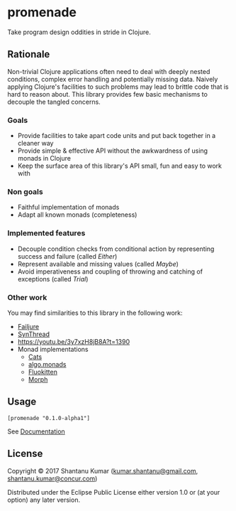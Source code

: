# promenade

Take program design oddities in stride in Clojure.

## Rationale

Non-trivial Clojure applications often need to deal with deeply nested conditions, complex error handling and
potentially missing data. Naively applying Clojure's facilities to such problems may lead to brittle code that
is hard to reason about. This library provides few basic mechanisms to decouple the tangled concerns.

### Goals

- Provide facilities to take apart code units and put back together in a cleaner way
- Provide simple & effective API without the awkwardness of using monads in Clojure
- Keep the surface area of this library's API small, fun and easy to work with

### Non goals

- Faithful implementation of monads
- Adapt all known monads (completeness)

### Implemented features

- Decouple condition checks from conditional action by representing success and failure (called _Either_)
- Represent available and missing values (called _Maybe_)
- Avoid imperativeness and coupling of throwing and catching of exceptions (called _Trial_)

### Other work

You may find similarities to this library in the following work:

- [Failjure](https://github.com/adambard/failjure)
- [SynThread](https://github.com/LonoCloud/synthread)
- https://youtu.be/3y7xzH8jB8A?t=1390
- Monad implementations
  - [Cats](https://github.com/funcool/cats)
  - [algo.monads](https://github.com/clojure/algo.monads)
  - [Fluokitten](http://fluokitten.uncomplicate.org/)
  - [Morph](https://github.com/blancas/morph)

## Usage

`[promenade "0.1.0-alpha1"]`

See [Documentation](doc/intro.md)


## License

Copyright © 2017 Shantanu Kumar (kumar.shantanu@gmail.com, shantanu.kumar@concur.com)

Distributed under the Eclipse Public License either version 1.0 or (at
your option) any later version.
